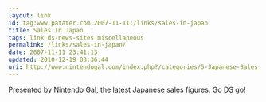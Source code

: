 ```yaml
---
layout: link
id: tag:www.patater.com,2007-11-11:/links/sales-in-japan
title: Sales In Japan
tags: link ds-news-sites miscellaneous
permalink: /links/sales-in-japan/
date: 2007-11-11 23:41:13
updated: 2010-12-19 03:36:44
uri: http://www.nintendogal.com/index.php?/categories/5-Japanese-Sales
---
```

Presented by Nintendo Gal, the latest Japanese sales figures. Go DS go!
